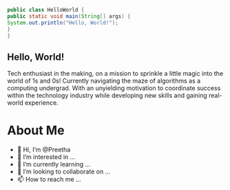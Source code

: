 ```java
public class HelloWorld {
public static void main(String[] args) {
System.out.println("Hello, World!");
}
}
```

## Hello, World!

Tech enthusiast in the making, on a mission to sprinkle a little magic into the world of 1s and 0s! Currently navigating the maze of algorithms as a computing undergrad. With an unyielding motivation to coordinate success within the technology industry while developing new skills and gaining real-world experience.

# About Me

- 👋 Hi, I’m @Preetha
- 👀 I’m interested in ...
- 🌱 I’m currently learning ...
- 💞️ I’m looking to collaborate on ...
- 📫 How to reach me ...

<!---
prthc/prthc is a ✨ special ✨ repository because its `README.md` (this file) appears on your GitHub profile.
You can click the Preview link to take a look at your changes.
--->
